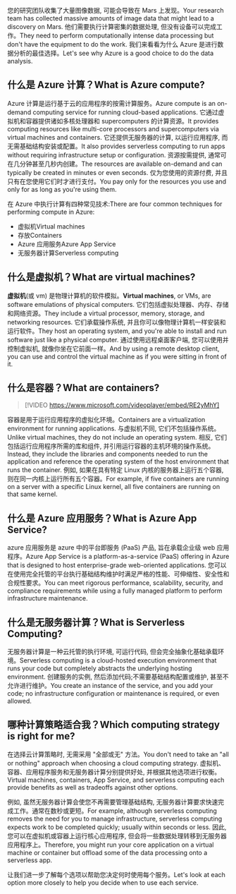 <span data-ttu-id="e5457-101">您的研究团队收集了大量图像数据, 可能会导致在 Mars 上发现。</span><span class="sxs-lookup"><span data-stu-id="e5457-101">Your research team has collected massive amounts of image data that might lead to a discovery on Mars.</span></span> <span data-ttu-id="e5457-102">他们需要执行计算密集的数据处理, 但没有设备可以完成工作。</span><span class="sxs-lookup"><span data-stu-id="e5457-102">They need to perform computationally intense data processing but don't have the equipment to do the work.</span></span> <span data-ttu-id="e5457-103">我们来看看为什么 Azure 是进行数据分析的最佳选择。</span><span class="sxs-lookup"><span data-stu-id="e5457-103">Let's see why Azure is a good choice to do the data analysis.</span></span>

## <a name="what-is-azure-compute"></a><span data-ttu-id="e5457-104">什么是 Azure 计算？</span><span class="sxs-lookup"><span data-stu-id="e5457-104">What is Azure compute?</span></span>

<span data-ttu-id="e5457-105">Azure 计算是运行基于云的应用程序的按需计算服务。</span><span class="sxs-lookup"><span data-stu-id="e5457-105">Azure compute is an on-demand computing service for running cloud-based applications.</span></span> <span data-ttu-id="e5457-106">它通过虚拟机和容器提供诸如多核处理器和 supercomputers 的计算资源。</span><span class="sxs-lookup"><span data-stu-id="e5457-106">It provides computing resources like multi-core processors and supercomputers via virtual machines and containers.</span></span> <span data-ttu-id="e5457-107">它还提供无服务器的计算, 以运行应用程序, 而无需基础结构安装或配置。</span><span class="sxs-lookup"><span data-stu-id="e5457-107">It also provides serverless computing to run apps without requiring infrastructure setup or configuration.</span></span> <span data-ttu-id="e5457-108">资源按需提供, 通常可在几分钟甚至几秒内创建。</span><span class="sxs-lookup"><span data-stu-id="e5457-108">The resources are available on-demand and can typically be created in minutes or even seconds.</span></span> <span data-ttu-id="e5457-109">仅为您使用的资源付费, 并且只有在您使用它们时才进行支付。</span><span class="sxs-lookup"><span data-stu-id="e5457-109">You pay only for the resources you use and only for as long as you're using them.</span></span>

<span data-ttu-id="e5457-110">在 Azure 中执行计算有四种常见技术:</span><span class="sxs-lookup"><span data-stu-id="e5457-110">There are four common techniques for performing compute in Azure:</span></span>

- <span data-ttu-id="e5457-111">虚拟机</span><span class="sxs-lookup"><span data-stu-id="e5457-111">Virtual machines</span></span>
- <span data-ttu-id="e5457-112">存放</span><span class="sxs-lookup"><span data-stu-id="e5457-112">Containers</span></span>
- <span data-ttu-id="e5457-113">Azure 应用服务</span><span class="sxs-lookup"><span data-stu-id="e5457-113">Azure App Service</span></span>
- <span data-ttu-id="e5457-114">无服务器计算</span><span class="sxs-lookup"><span data-stu-id="e5457-114">Serverless computing</span></span>

## <a name="what-are-virtual-machines"></a><span data-ttu-id="e5457-115">什么是虚拟机？</span><span class="sxs-lookup"><span data-stu-id="e5457-115">What are virtual machines?</span></span>

<span data-ttu-id="e5457-116">**虚拟机**(或 vm) 是物理计算机的软件模拟。</span><span class="sxs-lookup"><span data-stu-id="e5457-116">**Virtual machines**, or VMs, are software emulations of physical computers.</span></span> <span data-ttu-id="e5457-117">它们包括虚拟处理器、内存、存储和网络资源。</span><span class="sxs-lookup"><span data-stu-id="e5457-117">They include a virtual processor, memory, storage, and networking resources.</span></span> <span data-ttu-id="e5457-118">它们承载操作系统, 并且你可以像物理计算机一样安装和运行软件。</span><span class="sxs-lookup"><span data-stu-id="e5457-118">They host an operating system, and you're able to install and run software just like a physical computer.</span></span> <span data-ttu-id="e5457-119">通过使用远程桌面客户端, 您可以使用并控制虚拟机, 就像你坐在它前面一样。</span><span class="sxs-lookup"><span data-stu-id="e5457-119">And by using a remote desktop client, you can use and control the virtual machine as if you were sitting in front of it.</span></span>

## <a name="what-are-containers"></a><span data-ttu-id="e5457-120">什么是容器？</span><span class="sxs-lookup"><span data-stu-id="e5457-120">What are containers?</span></span>

> [!VIDEO https://www.microsoft.com/videoplayer/embed/RE2yMhY]

<span data-ttu-id="e5457-121">容器是用于运行应用程序的虚拟化环境。</span><span class="sxs-lookup"><span data-stu-id="e5457-121">Containers are a virtualization environment for running applications.</span></span> <span data-ttu-id="e5457-122">与虚拟机不同, 它们不包括操作系统。</span><span class="sxs-lookup"><span data-stu-id="e5457-122">Unlike virtual machines, they do not include an operating system.</span></span> <span data-ttu-id="e5457-123">相反, 它们包括运行应用程序所需的库和组件, 并引用运行容器的主机环境的操作系统。</span><span class="sxs-lookup"><span data-stu-id="e5457-123">Instead, they include the libraries and components needed to run the application and reference the operating system of the host environment that runs the container.</span></span> <span data-ttu-id="e5457-124">例如, 如果在具有特定 Linux 内核的服务器上运行五个容器, 则在同一内核上运行所有五个容器。</span><span class="sxs-lookup"><span data-stu-id="e5457-124">For example, if five containers are running on a server with a specific Linux kernel, all five containers are running on that same kernel.</span></span>

## <a name="what-is-azure-app-service"></a><span data-ttu-id="e5457-125">什么是 Azure 应用服务？</span><span class="sxs-lookup"><span data-stu-id="e5457-125">What is Azure App Service?</span></span>

<span data-ttu-id="e5457-126">azure 应用服务是 azure 中的平台即服务 (PaaS) 产品, 旨在承载企业级 web 应用程序。</span><span class="sxs-lookup"><span data-stu-id="e5457-126">Azure App Service is a platform-as-a-service (PaaS) offering in Azure that is designed to host enterprise-grade web-oriented applications.</span></span> <span data-ttu-id="e5457-127">您可以在使用完全托管的平台执行基础结构维护时满足严格的性能、可伸缩性、安全性和合规性要求。</span><span class="sxs-lookup"><span data-stu-id="e5457-127">You can meet rigorous performance, scalability, security, and compliance requirements while using a fully managed platform to perform infrastructure maintenance.</span></span>

## <a name="what-is-serverless-computing"></a><span data-ttu-id="e5457-128">什么是无服务器计算？</span><span class="sxs-lookup"><span data-stu-id="e5457-128">What is Serverless Computing?</span></span>

<span data-ttu-id="e5457-129">无服务器计算是一种云托管的执行环境, 可运行代码, 但会完全抽象化基础承载环境。</span><span class="sxs-lookup"><span data-stu-id="e5457-129">Serverless computing is a cloud-hosted execution environment that runs your code but completely abstracts the underlying hosting environment.</span></span> <span data-ttu-id="e5457-130">创建服务的实例, 然后添加代码;不需要基础结构配置或维护, 甚至不允许进行维护。</span><span class="sxs-lookup"><span data-stu-id="e5457-130">You create an instance of the service, and you add your code; no infrastructure configuration or maintenance is required, or even allowed.</span></span>

## <a name="which-computing-strategy-is-right-for-me"></a><span data-ttu-id="e5457-131">哪种计算策略适合我？</span><span class="sxs-lookup"><span data-stu-id="e5457-131">Which computing strategy is right for me?</span></span>

<span data-ttu-id="e5457-132">在选择云计算策略时, 无需采用 "全部或无" 方法。</span><span class="sxs-lookup"><span data-stu-id="e5457-132">You don't need to take an "all or nothing" approach when choosing a cloud computing strategy.</span></span> <span data-ttu-id="e5457-133">虚拟机、容器、应用程序服务和无服务器计算分别提供好处, 并根据其他选项进行权衡。</span><span class="sxs-lookup"><span data-stu-id="e5457-133">Virtual machines, containers, App Service, and serverless computing each provide benefits as well as tradeoffs against other options.</span></span>

<span data-ttu-id="e5457-134">例如, 虽然无服务器计算会使您不再需要管理基础结构, 无服务器计算要求快速完成工作。通常在数秒或更短。</span><span class="sxs-lookup"><span data-stu-id="e5457-134">For example, although serverless computing removes the need for you to manage infrastructure, serverless computing expects work to be completed quickly; usually within seconds or less.</span></span> <span data-ttu-id="e5457-135">因此, 您可以在虚拟机或容器上运行核心应用程序, 但会将一些数据处理转移到无服务器应用程序上。</span><span class="sxs-lookup"><span data-stu-id="e5457-135">Therefore, you might run your core application on a virtual machine or container but offload some of the data processing onto a serverless app.</span></span>

<span data-ttu-id="e5457-136">让我们进一步了解每个选项以帮助您决定何时使用每个服务。</span><span class="sxs-lookup"><span data-stu-id="e5457-136">Let's look at each option more closely to help you decide when to use each service.</span></span>